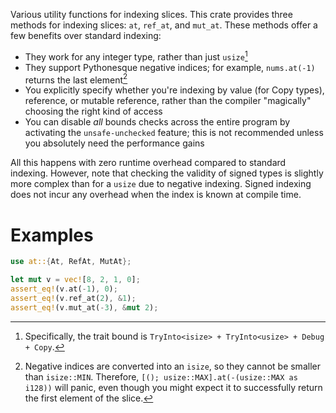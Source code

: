 Various utility functions for indexing slices.
This crate provides three methods for indexing slices: `at`, `ref_at`, and `mut_at`.
These methods offer a few benefits over standard indexing:
- They work for any integer type, rather than just `usize`[^0]
- They support Pythonesque negative indices; for example, `nums.at(-1)` returns the last element[^1]
- You explicitly specify whether you're indexing by value (for Copy types), reference, or mutable reference,
  rather than the compiler "magically" choosing the right kind of access
- You can disable *all* bounds checks across the entire program by activating the `unsafe-unchecked` feature;
  this is not recommended unless you absolutely need the performance gains

All this happens with zero runtime overhead compared to standard indexing.
However, note that checking the validity of signed types is slightly more complex
than for a `usize` due to negative indexing. Signed indexing does not incur any
overhead when the index is known at compile time.

# Examples
```rs
use at::{At, RefAt, MutAt};

let mut v = vec![8, 2, 1, 0];
assert_eq!(v.at(-1), 0);
assert_eq!(v.ref_at(2), &1);
assert_eq!(v.mut_at(-3), &mut 2);
```

[^0]: Specifically, the trait bound is `TryInto<isize> + TryInto<usize> + Debug + Copy`.
[^1]: Negative indices are converted into an `isize`, so they cannot be smaller than `isize::MIN`.
     Therefore, `[(); usize::MAX].at(-(usize::MAX as i128))` will panic, even though you might
     expect it to successfully return the first element of the slice.